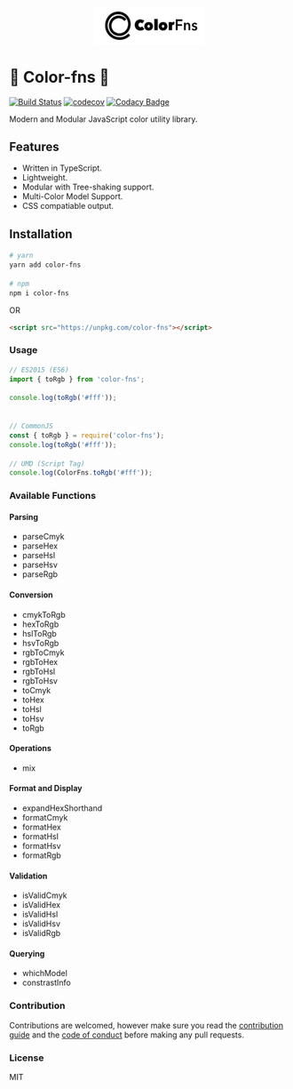 <p align="center">
  <img width="200" src="https://github.com/baianat/color-fns/blob/master/logo.svg">
</p>

# 🎨 Color-fns 🎨

[![Build Status](https://travis-ci.org/baianat/color-fns.svg?branch=master)](https://travis-ci.org/baianat/color-fns)
[![codecov](https://codecov.io/gh/baianat/color-fns/branch/master/graph/badge.svg)](https://codecov.io/gh/baianat/color-fns)
[![Codacy Badge](https://api.codacy.com/project/badge/Grade/a4d7bc3726514688b7186cce0852ebc4)](https://www.codacy.com/app/logaretm1/color-fns?utm_source=github.com&amp;utm_medium=referral&amp;utm_content=baianat/color-fns&amp;utm_campaign=Badge_Grade)

Modern and Modular JavaScript color utility library.

## Features

- Written in TypeScript.
- Lightweight.
- Modular with Tree-shaking support.
- Multi-Color Model Support.
- CSS compatiable output.

## Installation

```bash
# yarn
yarn add color-fns

# npm
npm i color-fns
```

OR

```html
<script src="https://unpkg.com/color-fns"></script>
```

### Usage

```js
// ES2015 (ES6)
import { toRgb } from 'color-fns';

console.log(toRgb('#fff'));


// CommonJS
const { toRgb } = require('color-fns');
console.log(toRgb('#fff'));

// UMD (Script Tag)
console.log(ColorFns.toRgb('#fff'));
```

### Available Functions

#### Parsing

- parseCmyk
- parseHex
- parseHsl
- parseHsv
- parseRgb

#### Conversion

- cmykToRgb
- hexToRgb
- hslToRgb
- hsvToRgb
- rgbToCmyk
- rgbToHex
- rgbToHsl
- rgbToHsv
- toCmyk
- toHex
- toHsl
- toHsv
- toRgb

#### Operations

- mix

#### Format and Display

- expandHexShorthand
- formatCmyk
- formatHex
- formatHsl
- formatHsv
- formatRgb

#### Validation

- isValidCmyk
- isValidHex
- isValidHsl
- isValidHsv
- isValidRgb

#### Querying

- whichModel
- constrastInfo

### Contribution

Contributions are welcomed, however make sure you read the [contribution guide](.github/CONTRIBUTING.md) and the [code of conduct](.github/CONDUCT.md) before making any pull requests.

### License

MIT
